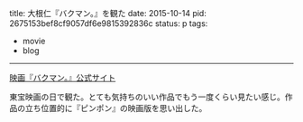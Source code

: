 title: 大根仁『バクマン。』を観た
date: 2015-10-14
pid: 2675153bef8cf9057df6e9815392836c
status: p
tags:
- movie
- blog
---

[映画『バクマン。』公式サイト][1]

東宝映画の日で観た。とても気持ちのいい作品でもう一度くらい見たい感じ。作品の立ち位置的に『ピンポン』の映画版を思い出した。

[1]:	http://bakuman-movie.com/